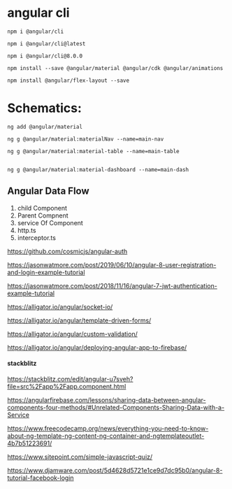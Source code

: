 # angular cli 


    npm i @angular/cli

    npm i @angular/cli@latest

    npm i @angular/cli@8.0.0

    npm install --save @angular/material @angular/cdk @angular/animations

    npm install @angular/flex-layout --save

# Schematics:

    ng add @angular/material

    ng g @angular/material:materialNav --name=main-nav

    ng g @angular/material:material-table --name=main-table


    ng g @angular/material:material-dashboard --name=main-dash





<h2> Angular Data Flow </h2>

<ol>
<li> child Component </li>
<li> Parent Compnent </li>
<li> service Of Component </li>
<li> http.ts </li>
<li> interceptor.ts </li> <!----acts has a gate------->
</ol>

https://github.com/cosmicjs/angular-auth

https://jasonwatmore.com/post/2019/06/10/angular-8-user-registration-and-login-example-tutorial

https://jasonwatmore.com/post/2018/11/16/angular-7-jwt-authentication-example-tutorial

https://alligator.io/angular/socket-io/

https://alligator.io/angular/template-driven-forms/

https://alligator.io/angular/custom-validation/

https://alligator.io/angular/deploying-angular-app-to-firebase/

<h4> stackblitz </h4>

https://stackblitz.com/edit/angular-u7sveh?file=src%2Fapp%2Fapp.component.html


https://angularfirebase.com/lessons/sharing-data-between-angular-components-four-methods/#Unrelated-Components-Sharing-Data-with-a-Service

https://www.freecodecamp.org/news/everything-you-need-to-know-about-ng-template-ng-content-ng-container-and-ngtemplateoutlet-4b7b51223691/

https://www.sitepoint.com/simple-javascript-quiz/

https://www.djamware.com/post/5d4628d5721e1ce9d7dc95b0/angular-8-tutorial-facebook-login
